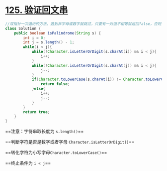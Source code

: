# [125. 验证回文串](https://leetcode-cn.com/problems/valid-palindrome/)

```java
//双指针一次遍历的方法，遇到非字母或数字就跳过，只要有一对值不相等就返回false，否则，继续判断
class Solution {
    public boolean isPalindrome(String s) {
        int i = 0;
        int j = s.length() - 1;
        while(i < j){
            while(!Character.isLetterOrDigit(s.charAt(i)) && i < j){
                i++;
            }
            while(!Character.isLetterOrDigit(s.charAt(j)) && i < j){
                j--;
            }
            if(Character.toLowerCase(s.charAt(i)) != Character.toLowerCase(s.charAt(j))){
                return false;
            }else{
                i++;
                j--;
            }
        }
        return true;
    }
}
```

==注意：字符串取长度为 `s.length()`==

==判断字符是否是数字或者字母 `Character.isLetterOrDigit()`==

==转化字符为小写字母`Character.toLowerCase()`==

==终止条件为 `i < j`==